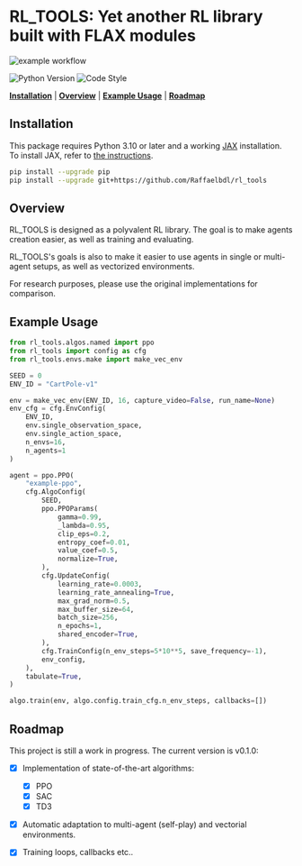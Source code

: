 # RL_TOOLS: Yet another RL library built with FLAX modules

![example workflow](https://github.com/Raffaelbdl/rl_tools/actions/workflows/pytest.yml/badge.svg)

![Python Version](https://img.shields.io/badge/Python->=3.10-blue)
![Code Style](https://img.shields.io/badge/Code_Style-black-black)

[**Installation**](#installation) 
|  [**Overview**](#overview) 
| [**Example Usage**](#example-usage)
| [**Roadmap**](#roadmap)

## Installation
This package requires Python 3.10 or later and a working [JAX](https://github.com/google/jax) installation.
To install JAX, refer to [the instructions](https://github.com/google/jax#installation).

```bash
pip install --upgrade pip
pip install --upgrade git+https://github.com/Raffaelbdl/rl_tools
```

## Overview

RL_TOOLS is designed as a polyvalent RL library. The goal is to make agents creation easier, as well as training and evaluating. 

RL_TOOLS's goals is also to make it easier to use agents in single or multi-agent setups, as well as vectorized environments.

For research purposes, please use the original implementations for comparison. 


## Example Usage
```python
from rl_tools.algos.named import ppo
from rl_tools import config as cfg
from rl_tools.envs.make import make_vec_env

SEED = 0
ENV_ID = "CartPole-v1"

env = make_vec_env(ENV_ID, 16, capture_video=False, run_name=None)
env_cfg = cfg.EnvConfig(
    ENV_ID, 
    env.single_observation_space, 
    env.single_action_space, 
    n_envs=16, 
    n_agents=1
)

agent = ppo.PPO(
    "example-ppo",
    cfg.AlgoConfig(
        SEED,
        ppo.PPOParams(
            gamma=0.99,
            _lambda=0.95,
            clip_eps=0.2,
            entropy_coef=0.01,
            value_coef=0.5,
            normalize=True,
        ),
        cfg.UpdateConfig(
            learning_rate=0.0003,
            learning_rate_annealing=True,
            max_grad_norm=0.5,
            max_buffer_size=64,
            batch_size=256,
            n_epochs=1,
            shared_encoder=True,
        ),
        cfg.TrainConfig(n_env_steps=5*10**5, save_frequency=-1),
        env_config,
    ),
    tabulate=True,
)

algo.train(env, algo.config.train_cfg.n_env_steps, callbacks=[])
```

## Roadmap

This project is still a work in progress. The current version is v0.1.0:
- [x] Implementation of state-of-the-art algorithms:
    - [x] PPO 
    - [x] SAC
    - [x] TD3
- [x] Automatic adaptation to multi-agent (self-play) and vectorial environments. 
- [x] Training loops, callbacks etc..

